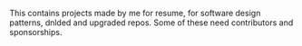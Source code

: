 This contains projects made by me for resume, for software design patterns, dnlded and upgraded repos.
Some of these need contributors and sponsorships.
